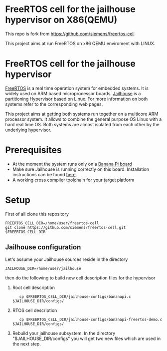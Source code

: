 # FreeRTOS cell for the jailhouse hypervisor on X86(QEMU)
This repo is fork from https://github.com/siemens/freertos-cell

This project aims at run FreeRTOS on x86 QEMU enviroment with LINUX.

# FreeRTOS cell for the jailhouse hypervisor

[FreeRTOS](http://www.freertos.org/) is a real time operation system
for embedded systems. It is widely used on ARM based microprocessor boards.
[Jailhouse](https://github.com/siemens/jailhouse) is a partitioning Hypervisor based on Linux.
For more information on both systems refer to the corresponding web pages.

This project aims at getting both systems run together on a multicore ARM processor system.
It allows to combine the general purpose OS Linux with a hard real time OS. Both systems are
almost isolated from each other by the underlying hypervisor.

# Prerequisites

- At the moment the system runs only on a [Banana Pi board](https://www.google.de/#q=banana+pi)
- Make sure Jailhouse is running correctly on this board. Installation instructions can
  be found [here](https://github.com/siemens/jailhouse#setup-on-banana-pi-arm-board).
- A working cross compiler toolchain for your target platform

# Setup

First of all clone this repository

    FREERTOS_CELL_DIR=/home/user/freertos-cell
    git clone https://github.com/siemens/freertos-cell.git $FREERTOS_CELL_DIR

## Jailhouse configuration

Let's assume your Jailhouse sources reside in the directory

    JAILHOUSE_DIR=/home/user/jailhouse
    
then do the following to build new cell description files for the hypervisor

1. Root cell description
    
          cp $FREERTOS_CELL_DIR/jailhouse-configs/bananapi.c $JAILHOUSE_DIR/configs/

2. RTOS cell description

          cp $FREERTOS_CELL_DIR/jailhouse-configs/bananapi-freertos-demo.c $JAILHOUSE_DIR/configs/

3. Rebuild your jailhouse subsystem. In the directory "$JAILHOUSE_DIR/configs" you will get
   two new files which are used in the next step.

